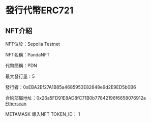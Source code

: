 #  發行代幣ERC721

##  NFT介紹

NFT位於：Sepolia Testnet

NFT名稱：PandaNFT

代幣簡稱：PDN

最大發行量：5

發行者：0xEBA2Ef27A1B85a4685953E82848e9d2E9ED5b0B6

合約部屬地址：0x26a5FD91E8AD8fC71B0b77842196f6658076912a [Etherscan](https://sepolia.etherscan.io/address/0x26a5fd91e8ad8fc71b0b77842196f6658076912a)

METAMASK 導入NFT TOKEN_ID： 1
